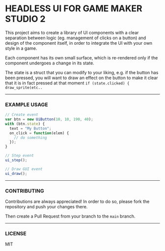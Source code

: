 # HEADLESS UI FOR GAME MAKER STUDIO 2

This project aims to create a library of UI components with a clear separation between logic (eg. management of clicks on a button) and design of the component itself, in order to integrate the UI with your own style in a game.

Each component has its own small surface, which is re-rendered only if the component undergoes a change in its state.

The state is a struct that you can modify to your liking, e.g. if the button has been pressed, you will want to draw an effect on the button to make it clear that it is in fact pressed at that moment `if (state.clicked) { draw_sprite(etc..`

---

### EXAMPLE USAGE

```js
// Create event
var btn = new UiButton(10, 10, 190, 40);
with (btn.state) {
  text = "My Button";
  on_click = function(elem) {
    // do something
  });
}
```

```js
// Step event
ui_step();
```

```js
// Draw GUI event
ui_draw();
```
---

### CONTRIBUTING

Contributions are always appreciated! In order to do so, please fork the repository and push your changes there. 

Then create a Pull Request from your branch to the `main` branch.

---

### LICENSE 

MIT
